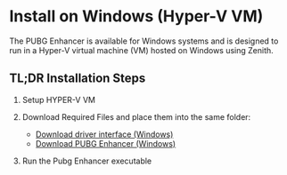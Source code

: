 # Install on Windows (Hyper-V VM)
The PUBG Enhancer is available for Windows systems and is designed to run in a Hyper-V virtual machine (VM) hosted on Windows using Zenith.

## TL;DR Installation Steps
1. Setup HYPER-V VM

2. Download Required Files and place them into the same folder:
   - [Download driver interface (Windows)](https://valth.run/portal/artifacts/driver-interface-zenith/release)
   - [Download PUBG Enhancer (Windows)](https://github.com/PetrSeifert/Valthrun_PUBG/releases/latest)

3. Run the Pubg Enhancer executable
